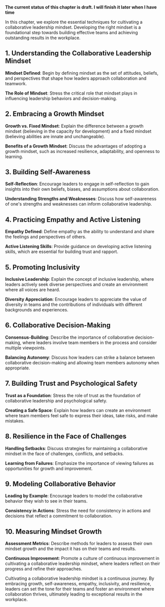 **The current status of this chapter is draft. I will finish it later when I have time**

In this chapter, we explore the essential techniques for cultivating a collaborative leadership mindset. Developing the right mindset is a foundational step towards building effective teams and achieving outstanding results in the workplace.

**1. Understanding the Collaborative Leadership Mindset**
---------------------------------------------------------

**Mindset Defined**: Begin by defining mindset as the set of attitudes, beliefs, and perspectives that shape how leaders approach collaboration and teamwork.

**The Role of Mindset**: Stress the critical role that mindset plays in influencing leadership behaviors and decision-making.

**2. Embracing a Growth Mindset**
---------------------------------

**Growth vs. Fixed Mindset**: Explain the difference between a growth mindset (believing in the capacity for development) and a fixed mindset (believing abilities are innate and unchangeable).

**Benefits of a Growth Mindset**: Discuss the advantages of adopting a growth mindset, such as increased resilience, adaptability, and openness to learning.

**3. Building Self-Awareness**
------------------------------

**Self-Reflection**: Encourage leaders to engage in self-reflection to gain insights into their own beliefs, biases, and assumptions about collaboration.

**Understanding Strengths and Weaknesses**: Discuss how self-awareness of one's strengths and weaknesses can inform collaborative leadership.

**4. Practicing Empathy and Active Listening**
----------------------------------------------

**Empathy Defined**: Define empathy as the ability to understand and share the feelings and perspectives of others.

**Active Listening Skills**: Provide guidance on developing active listening skills, which are essential for building trust and rapport.

**5. Promoting Inclusivity**
----------------------------

**Inclusive Leadership**: Explain the concept of inclusive leadership, where leaders actively seek diverse perspectives and create an environment where all voices are heard.

**Diversity Appreciation**: Encourage leaders to appreciate the value of diversity in teams and the contributions of individuals with different backgrounds and experiences.

**6. Collaborative Decision-Making**
------------------------------------

**Consensus-Building**: Describe the importance of collaborative decision-making, where leaders involve team members in the process and consider multiple viewpoints.

**Balancing Autonomy**: Discuss how leaders can strike a balance between collaborative decision-making and allowing team members autonomy when appropriate.

**7. Building Trust and Psychological Safety**
----------------------------------------------

**Trust as a Foundation**: Stress the role of trust as the foundation of collaborative leadership and psychological safety.

**Creating a Safe Space**: Explain how leaders can create an environment where team members feel safe to express their ideas, take risks, and make mistakes.

**8. Resilience in the Face of Challenges**
-------------------------------------------

**Handling Setbacks**: Discuss strategies for maintaining a collaborative mindset in the face of challenges, conflicts, and setbacks.

**Learning from Failures**: Emphasize the importance of viewing failures as opportunities for growth and improvement.

**9. Modeling Collaborative Behavior**
--------------------------------------

**Leading by Example**: Encourage leaders to model the collaborative behavior they wish to see in their teams.

**Consistency in Actions**: Stress the need for consistency in actions and decisions that reflect a commitment to collaboration.

**10. Measuring Mindset Growth**
--------------------------------

**Assessment Metrics**: Describe methods for leaders to assess their own mindset growth and the impact it has on their teams and results.

**Continuous Improvement**: Promote a culture of continuous improvement in cultivating a collaborative leadership mindset, where leaders reflect on their progress and refine their approaches.

Cultivating a collaborative leadership mindset is a continuous journey. By embracing growth, self-awareness, empathy, inclusivity, and resilience, leaders can set the tone for their teams and foster an environment where collaboration thrives, ultimately leading to exceptional results in the workplace.
